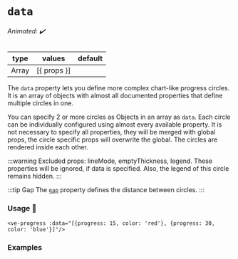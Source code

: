 # `data`

###### Animated: ✔️

| type  | values      | default |
|-------|-------------|---------|
| Array | [{ props }] |         |

The `data` property lets you define more complex chart-like progress circles. It is an array of objects with almost all
documented properties that define multiple circles in one.

You can specify 2 or more circles as Objects in an array as `data`. Each circle can be individually configured using almost every available 
property. It is not necessary to specify all properties, they will be merged with global props, the circle specific props will 
overwrite the global. The circles are rendered inside each other.

:::warning
Excluded props: lineMode, emptyThickness, legend. These properties will be ignored, if data is specified. 
Also, the legend of this circle remains hidden.
:::

:::tip Gap
The [`gap`](./gap.md) property defines the distance between circles.
:::

### Usage 📜

```vue
<ve-progress :data="[{progress: 15, color: 'red'}, {progress: 30, color: 'blue'}]"/>
```

### Examples

<DataExamples class="mb-16">
<template #code="{ progress, data, gap }">
<CodeGroup>
<CodeGroupItem >

```vue:no-v-pre
<template>
  <ve-progress 
    :progress="{{ progress }}" 
    :gap="{{ gap }}"
    :data="{{ data }}"
  />
</template>
```

</CodeGroupItem>
</CodeGroup>
</template>
<template #code2="{ progress, data, gap }">
<CodeGroup>
<CodeGroupItem >

```vue:no-v-pre
<template>
  <ve-progress 
    :progress="{{ progress }}" 
    :gap="{{ gap }}"
    :data="{{ data }}"
  />
</template>
```

</CodeGroupItem>
</CodeGroup>
</template>
<template #code3="{ progress, data }">
<CodeGroup>
<CodeGroupItem >

```vue:no-v-pre
<template>
  <ve-progress 
    :progress="{{ progress }}" 
    :data="{{ data }}"
  />
</template>
```

</CodeGroupItem>
</CodeGroup>
</template>
<template #code4="{ progress, data }">
<CodeGroup>
<CodeGroupItem >

```vue:no-v-pre
<template>
  <ve-progress 
    :progress="{{ progress }}"
    color="rgb(51,54,177)"
    empty-color="transparent"
    :loading="true"
    thickness="2"
    :gap="4"
    :data="{{ data }}"
  />
</template>
```

</CodeGroupItem>
</CodeGroup>
</template>
<template #code5="{ progress, data, angle }">
<CodeGroup>
<CodeGroupItem >

```vue:no-v-pre
<template>
  <ve-progress 
    :progress="{{ progress }}"
    color="transparent"
    empty-color="transparent"
    :thickness="2"
    :gap="-4"
    dot="4 blue"
    :angle="{{ angle }}"
    :reverse="{{ reverse }}"
    :data="{{ data }}"
  />
</template>
```

</CodeGroupItem>
</CodeGroup>
</template>
<template #code6="{ progress, data, angle }">
<CodeGroup>
<CodeGroupItem >

```vue:no-v-pre
<template>
  <ve-progress 
    :progress="{{ progress }}"
    color="transparent"
    empty-color="transparent"
    :thickness="2"
    :gap="-4"
    dot="4 blue"
    :angle="{{ angle }}"
    :reverse="{{ reverse }}"
    :data="{{ data }}"
  />
</template>
```

</CodeGroupItem>
</CodeGroup>
</template>
<template #code7="{ progress, data }">
<CodeGroup>
<CodeGroupItem >

```vue:no-v-pre
<template>
  <ve-progress 
    :progress="{{ progress }}"
    color="blue"
    empty-color="transparent"
    :thickness="2"
    :gap="5"
    dot="4 blue"
    :data="{{ data }}"
  />
</template>
```

</CodeGroupItem>
</CodeGroup>
</template>
<template #code8="{ progress, data }">
<CodeGroup>
<CodeGroupItem >

```vue:no-v-pre
<template>
  <ve-progress 
    :progress="{{ progress }}"
    :data="{{ data }}"
  />
</template>
```

</CodeGroupItem>
</CodeGroup>
</template>
</DataExamples>
